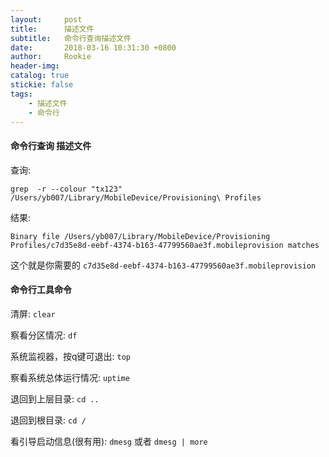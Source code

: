 ```yaml
---
layout:     post
title:      描述文件
subtitle:   命令行查询描述文件
date:       2018-03-16 10:31:30 +0800
author:     Rookie
header-img: 
catalog: true
stickie: false
tags:
    - 描述文件
    - 命令行
---
```



#### 命令行查询 描述文件   

查询:

```
grep  -r --colour "tx123" /Users/yb007/Library/MobileDevice/Provisioning\ Profiles
```

结果:

```
Binary file /Users/yb007/Library/MobileDevice/Provisioning Profiles/c7d35e8d-eebf-4374-b163-47799560ae3f.mobileprovision matches
```

这个就是你需要的 `c7d35e8d-eebf-4374-b163-47799560ae3f.mobileprovision`


#### 命令行工具命令

清屏: `clear`

察看分区情况: `df`

系统监视器，按q键可退出: `top`

察看系统总体运行情况: `uptime`

退回到上层目录: `cd ..`

退回到根目录: `cd /`

看引导启动信息(很有用): `dmesg`  或者 `dmesg | more`







